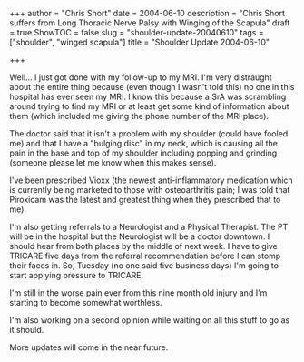 +++
author = "Chris Short"
date = 2004-06-10
description = "Chris Short suffers from Long Thoracic Nerve Palsy with Winging of the Scapula"
draft = true
ShowTOC = false
slug = "shoulder-update-20040610"
tags = ["shoulder", "winged scapula"]
title = "Shoulder Update 2004-06-10"

+++

Well... I just got done with my follow-up to my MRI. I'm very distraught about the entire thing because (even though I wasn't told this) no one in this hospital has ever seen my MRI. I know this because a SrA was scrambling around trying to find my MRI or at least get some kind of information about them (which included me giving the phone number of the MRI place).

The doctor said that it isn't a problem with my shoulder (could have fooled me) and that I have a "bulging disc" in my neck, which is causing all the pain in the base and top of my shoulder including popping and grinding (someone please let me know when this makes sense).

I've been prescribed Vioxx (the newest anti-inflammatory medication which is currently being marketed to those with osteoarthritis pain; I was told that Piroxicam was the latest and greatest thing when they prescribed that to me).

I'm also getting referrals to a Neurologist and a Physical Therapist. The PT will be in the hospital but the Neurologist will be a doctor downtown. I should hear from both places by the middle of next week. I have to give TRICARE five days from the referral recommendation before I can stomp their faces in. So, Tuesday (no one said five business days) I'm going to start applying pressure to TRICARE.

I'm still in the worse pain ever from this nine month old injury and I'm starting to become somewhat worthless.

I'm also working on a second opinion while waiting on all this stuff to go as it should.

More updates will come in the near future.